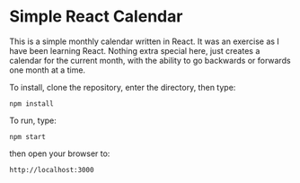 # Simple React Calendar

This is a simple monthly calendar written in React. It was an exercise as I have been learning React. Nothing extra special here, just creates a calendar for the current month, with the ability to go backwards or forwards one month at a time.

To install, clone the repository, enter the directory, then type:
```
npm install
```

To run, type:
```
npm start
```
then open your browser to:
```
http://localhost:3000
```